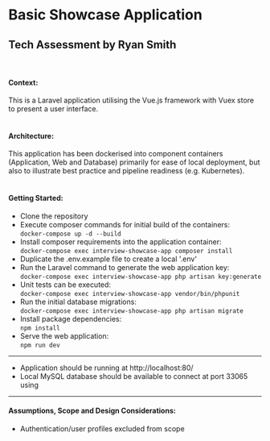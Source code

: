 # Basic Showcase Application
## Tech Assessment by Ryan Smith
<br>


#### Context:
This is a Laravel application utilising the Vue.js framework with Vuex store to present a user interface.
<br><br>
#### Architecture:
This application has been dockerised into component containers (Application, Web and Database) primarily for ease of local deployment, but also to illustrate best practice and pipeline readiness (e.g. Kubernetes).
<br><br>


#### Getting Started:

* Clone the repository
* Execute composer commands for initial build of the containers:<br>
    `docker-compose up -d --build`
* Install composer requirements into the application container:<br>
    `docker-compose exec interview-showcase-app composer install`
* Duplicate the .env.example file to create a local '.env'
* Run the Laravel command to generate the web application key:<br>
    `docker-compose exec interview-showcase-app php artisan key:generate`
* Unit tests can be executed:<br>
  `docker-compose exec interview-showcase-app vendor/bin/phpunit`
* Run the initial database migrations:<br>
    `docker-compose exec interview-showcase-app php artisan migrate`<br>
* Install package dependencies:<br>
  `npm install`
* Serve the web application:<br>
`npm run dev`
  
---
* Application should be running at http://localhost:80/
* Local MySQL database should be available to connect at port 33065 using
---
#### Assumptions, Scope and Design Considerations:
* Authentication/user profiles excluded from scope
